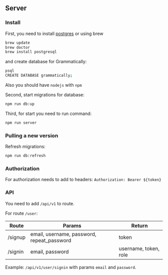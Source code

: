 ## Server 

### Install
First, you need to install [postgres](https://www.postgresql.org/download/) or using brew
```sh
brew update
brew doctor
brew install postgresql
```

and create database for Grammatically:

```sh
psql
CREATE DATABASE grammatically;
```

Also you should have `nodejs` with `npm`

Second, start migrations for database:
```sh
npm run db:up
```

Third, for start you need to run command:
```sh
npm run server
```


### Pulling a new version
Refresh migrations:
```sh
npm run db:refresh
```



### Authorization
For authorization needs to add to headers:
`Authorization: Bearer ${token}`



### API
You need to add `/api/v1` to route.

For route `/user`:

Route   | Params                                        | Return
--------|-----------------------------------------------|------------------------
/signup | email, username, password, repeat_password    | token
/signin | email, password                               | username, token, role


Example: `/api/v1/user/signin` with params `email` and `password`.


